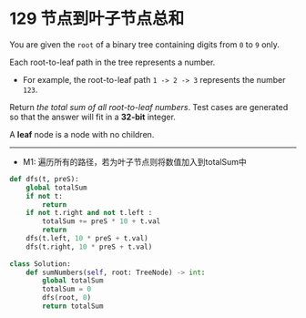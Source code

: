 # 129 节点到叶子节点总和

You are given the `root` of a binary tree containing digits from `0` to `9` only.

Each root-to-leaf path in the tree represents a number.

- For example, the root-to-leaf path `1 -> 2 -> 3` represents the number `123`.

Return *the total sum of all root-to-leaf numbers*. Test cases are generated so that the answer will fit in a **32-bit** integer.

A **leaf** node is a node with no children.

---

* M1: 遍历所有的路径，若为叶子节点则将数值加入到totalSum中

```python
def dfs(t, preS):
    global totalSum
    if not t:
        return 
    if not t.right and not t.left :
        totalSum += preS * 10 + t.val
        return 
    dfs(t.left, 10 * preS + t.val)
    dfs(t.right, 10 * preS + t.val)
    
class Solution:
    def sumNumbers(self, root: TreeNode) -> int:
        global totalSum
        totalSum = 0
        dfs(root, 0)
        return totalSum
```

